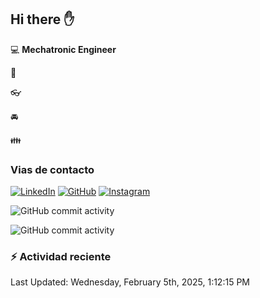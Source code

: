 ## Hi there ✋

:computer: **Mechatronic Engineer**

:pencil: 

:eyeglasses: 

:oncoming_automobile: 

:family: 

### Vias de contacto

[![LinkedIn](https://img.shields.io/badge/LinkedIn-Profile-blue?logo=linkedin)](https://www.linkedin.com/in/mario-alexander-vargas-celis/)      [![GitHub](https://img.shields.io/badge/GitHub-Profile-black?logo=github)](https://github.com/celioso)      [![Instagram](https://img.shields.io/badge/Instagram-Profile-E4405F?logo=instagram&logoColor=white)](https://www.instagram.com/celismarioalexander/)

![GitHub commit activity](https://img.shields.io/github/commit-activity/w/celioso/Cursos-de-Platzi)

![GitHub commit activity](https://img.shields.io/github/commit-activity/m/celioso/Cursos-de-Platzi)

### :zap: Actividad reciente
<!--RECENT_ACTIVITY:start-->

<!--RECENT_ACTIVITY:end-->
<!--RECENT_ACTIVITY:last_update-->
Last Updated: Wednesday, February 5th, 2025, 1:12:15 PM
<!--RECENT_ACTIVITY:last_update_end-->